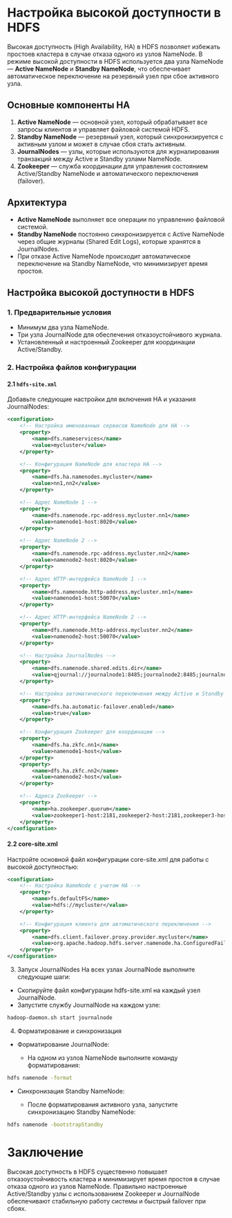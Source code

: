 # Настройка высокой доступности в HDFS

Высокая доступность (High Availability, HA) в HDFS позволяет избежать простоев кластера в случае отказа одного из узлов NameNode. В режиме высокой доступности в HDFS используется два узла NameNode — **Active NameNode** и **Standby NameNode**, что обеспечивает автоматическое переключение на резервный узел при сбое активного узла.

## Основные компоненты HA

1. **Active NameNode** — основной узел, который обрабатывает все запросы клиентов и управляет файловой системой HDFS.
2. **Standby NameNode** — резервный узел, который синхронизируется с активным узлом и может в случае сбоя стать активным.
3. **JournalNodes** — узлы, которые используются для журналирования транзакций между Active и Standby узлами NameNode.
4. **Zookeeper** — служба координации для управления состоянием Active/Standby NameNode и автоматического переключения (failover).

## Архитектура

- **Active NameNode** выполняет все операции по управлению файловой системой.
- **Standby NameNode** постоянно синхронизируется с Active NameNode через общие журналы (Shared Edit Logs), которые хранятся в JournalNodes.
- При отказе Active NameNode происходит автоматическое переключение на Standby NameNode, что минимизирует время простоя.

## Настройка высокой доступности в HDFS

### 1. Предварительные условия

- Минимум два узла NameNode.
- Три узла JournalNode для обеспечения отказоустойчивого журнала.
- Установленный и настроенный Zookeeper для координации Active/Standby.

### 2. Настройка файлов конфигурации

#### 2.1 `hdfs-site.xml`

Добавьте следующие настройки для включения HA и указания JournalNodes:

```xml
<configuration>
    <!-- Настройка именованных сервисов NameNode для HA -->
    <property>
        <name>dfs.nameservices</name>
        <value>mycluster</value>
    </property>

    <!-- Конфигурация NameNode для кластера HA -->
    <property>
        <name>dfs.ha.namenodes.mycluster</name>
        <value>nn1,nn2</value>
    </property>

    <!-- Адрес NameNode 1 -->
    <property>
        <name>dfs.namenode.rpc-address.mycluster.nn1</name>
        <value>namenode1-host:8020</value>
    </property>

    <!-- Адрес NameNode 2 -->
    <property>
        <name>dfs.namenode.rpc-address.mycluster.nn2</name>
        <value>namenode2-host:8020</value>
    </property>

    <!-- Адрес HTTP-интерфейса NameNode 1 -->
    <property>
        <name>dfs.namenode.http-address.mycluster.nn1</name>
        <value>namenode1-host:50070</value>
    </property>

    <!-- Адрес HTTP-интерфейса NameNode 2 -->
    <property>
        <name>dfs.namenode.http-address.mycluster.nn2</name>
        <value>namenode2-host:50070</value>
    </property>

    <!-- Настройка JournalNodes -->
    <property>
        <name>dfs.namenode.shared.edits.dir</name>
        <value>qjournal://journalnode1:8485;journalnode2:8485;journalnode3:8485/mycluster</value>
    </property>

    <!-- Настройка автоматического переключения между Active и Standby -->
    <property>
        <name>dfs.ha.automatic-failover.enabled</name>
        <value>true</value>
    </property>

    <!-- Конфигурация Zookeeper для координации -->
    <property>
        <name>dfs.ha.zkfc.nn1</name>
        <value>namenode1-host</value>
    </property>
    <property>
        <name>dfs.ha.zkfc.nn2</name>
        <value>namenode2-host</value>
    </property>

    <!-- Адреса Zookeeper -->
    <property>
        <name>ha.zookeeper.quorum</name>
        <value>zookeeper1-host:2181,zookeeper2-host:2181,zookeeper3-host:2181</value>
    </property>
</configuration>
```
#### 2.2 core-site.xml

Настройте основной файл конфигурации core-site.xml для работы с высокой доступностью:

```xml
<configuration>
    <!-- Настройка NameNode с учетом HA -->
    <property>
        <name>fs.defaultFS</name>
        <value>hdfs://mycluster</value>
    </property>

    <!-- Конфигурация клиента для автоматического переключения -->
    <property>
        <name>dfs.client.failover.proxy.provider.mycluster</name>
        <value>org.apache.hadoop.hdfs.server.namenode.ha.ConfiguredFailoverProxyProvider</value>
    </property>
</configuration>
```
3. Запуск JournalNodes
На всех узлах JournalNode выполните следующие шаги:
- Скопируйте файл конфигурации hdfs-site.xml на каждый узел JournalNode.
- Запустите службу JournalNode на каждом узле:
```bash
hadoop-daemon.sh start journalnode
```
4. Форматирование и синхронизация
- Форматирование JournalNode:

    - На одном из узлов NameNode выполните команду форматирования:
```bash
hdfs namenode -format
```
- Синхронизация Standby NameNode:

    - После форматирования активного узла, запустите синхронизацию Standby NameNode:
```bash
hdfs namenode -bootstrapStandby
```

# Заключение

Высокая доступность в HDFS существенно повышает отказоустойчивость кластера и минимизирует время простоя в случае отказа одного из узлов NameNode. Правильно настроенные Active/Standby узлы с использованием Zookeeper и JournalNode обеспечивают стабильную работу системы и быстрый failover при сбоях.